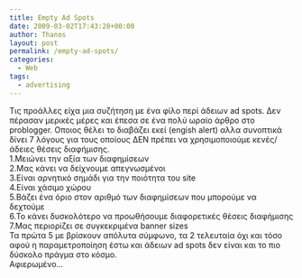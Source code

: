 ```yaml
---
title: Empty Ad Spots
date: 2009-03-02T17:43:28+00:00
author: Thanos
layout: post
permalink: /empty-ad-spots/
categories:
  - Web
tags:
  - advertising
---
```

Τις προάλλες είχα μια συζήτηση με ένα φίλο περί άδειων ad spots. Δεν πέρασαν μερικές μέρες και έπεσα σε ένα πολύ ωραίο άρθρο στο problogger. Οποιος θέλει το διαβάζει εκεί (engish alert) αλλα συνοπτικά δίνει 7 λόγους για τους οποίους ΔΕΝ πρέπει να χρησιμοποιούμε κενές/άδειες θέσεις διαφήμισης.  
1.Μειώνει την αξία των διαφημίσεων  
2.Μας κάνει να δείχνουμε απεγνωσμένοι  
3.Είναι αρνητικό σημάδι για την ποιότητα του site  
4.Είναι χάσιμο χώρου  
5.Βάζει ένα όριο στον αριθμό των διαφημίσεων που μπορούμε να δεχτούμε  
6.Το κάνει δυσκολότερο να προωθήσουμε διαφορετικές θέσεις διαφήμισης  
7.Μας περιορίζει σε συγκεκριμένα banner sizes  
Τα πρώτα 5 με βρίσκουν απόλυτα σύμφωνο, τα 2 τελευταία όχι και τόσο αφού η παραμετροποίηση έστω και άδειων ad spots δεν είναι και το πιο δύσκολο πράγμα στο κόσμο.  
Αφιερωμένο…